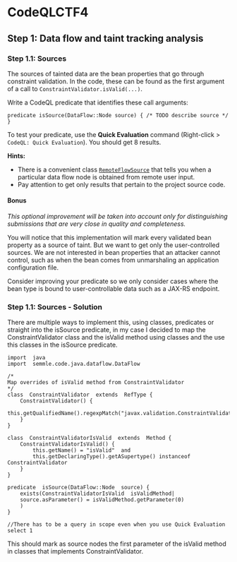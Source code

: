 # CodeQLCTF4

## Step 1: Data flow and taint tracking analysis

### Step 1.1: Sources
The sources of tainted data are the bean properties that go through constraint validation. In the code, these can be found as the first argument of a call to  `ConstraintValidator.isValid(...)`.

Write a CodeQL predicate that identifies these call arguments:

```ql
predicate isSource(DataFlow::Node source) { /* TODO describe source */ }
```

To test your predicate, use the  **Quick Evaluation**  command (Right-click >  `CodeQL: Quick Evaluation`). You should get 8 results.

**Hints:**

-   There is a convenient class  [`RemoteFlowSource`](https://github.com/github/codeql/blob/b6a7ab8bf4a9b1f6e3a95fdfe7be852c03061eab/java/ql/src/semmle/code/java/dataflow/FlowSources.qll#L25)  that tells you when a particular data flow node is obtained from remote user input.
-   Pay attention to get only results that pertain to the project source code.

#### Bonus

_This optional improvement will be taken into account only for distinguishing submissions that are very close in quality and completeness._

You will notice that this implementation will mark every validated bean property as a source of taint. But we want to get only the user-controlled sources. We are not interested in bean properties that an attacker cannot control, such as when the bean comes from unmarshaling an application configuration file.

Consider improving your predicate so we only consider cases where the bean type is bound to user-controllable data such as a JAX-RS endpoint.

### Step 1.1: Sources - Solution
There are multiple ways to implement this, using classes, predicates or straight into the isSource predicate, in my case I decided to map the ConstraintValidator class and the isValid method using classes and the use this classes in the isSource predicate.

```ql
import  java
import  semmle.code.java.dataflow.DataFlow

/*
Map overrides of isValid method from ConstraintValidator
*/
class  ConstraintValidator  extends  RefType {
	ConstraintValidator() {
		this.getQualifiedName().regexpMatch("javax.validation.ConstraintValidator(.*?)")
	}
}

class  ConstraintValidatorIsValid  extends  Method {
	ConstraintValidatorIsValid() {
		this.getName() = "isValid"  and
		this.getDeclaringType().getASupertype() instanceof  ConstraintValidator
	}
}

predicate  isSource(DataFlow::Node  source) {
	exists(ConstraintValidatorIsValid  isValidMethod|
	source.asParameter() = isValidMethod.getParameter(0)
	)
}

//There has to be a query in scope even when you use Quick Evaluation
select 1
```

This should mark as source nodes the first parameter of the isValid method in classes that implements ConstraintValidator.




